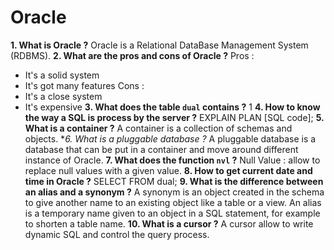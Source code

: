 # Oracle

**1. What is Oracle ?**
Oracle is a Relational DataBase Management System (RDBMS).
**2. What are the pros and cons of Oracle ?**
Pros :
- It's a solid system
- It's got many features
Cons :
- It's a close system
- It's expensive
**3. What does the table `dual` contains ?**
1
**4. How to know the way a SQL is process by the server ?**
EXPLAIN PLAN [SQL code];
**5. What is a container ?**
A container is a collection of schemas and objects.
**6. What is a pluggable database ?* 
A pluggable database is a database that can be put in a container and move around different instance of Oracle.
**7. What does the function `nvl` ?**
Null Value : allow to replace null values with a given value.
**8. How to get current date and time in Oracle ?**
SELECT FROM dual;
**9. What is the difference between an alias and a synonym ?**
A synonym is an object created in the schema to give another name to an existing object like a table or a view.
An alias is a temporary name given to an object in a SQL statement, for example to shorten a table name.
**10. What is a cursor ?**
A cursor allow to write dynamic SQL and control the query process.